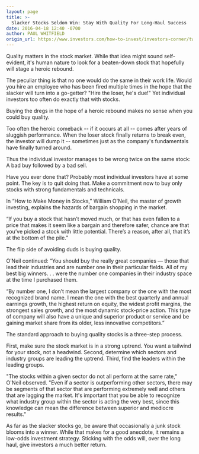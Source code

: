 ```yaml
---
layout: page
title: >-
  Slacker Stocks Seldom Win: Stay With Quality For Long-Haul Success
date: 2016-04-18 12:40 -0700
author: PAUL WHITFIELD
origin_url: https://www.investors.com/how-to-invest/investors-corner/two-big-ticket-items-in-investing-where-oneil-and-buffett-agree/
---
```


Quality matters in the stock market. While that idea might sound self-evident, it's human nature to look for a beaten-down stock that hopefully will stage a heroic rebound.

The peculiar thing is that no one would do the same in their work life. Would you hire an employee who has been fired multiple times in the hope that the slacker will turn into a go-getter? "Hire the loser, he's due!" Yet individual investors too often do exactly that with stocks.

Buying the dregs in the hope of a heroic rebound makes no sense when you could buy quality.

Too often the heroic comeback -- if it occurs at all -- comes after years of sluggish performance. When the loser stock finally returns to break even, the investor will dump it -- sometimes just as the company's fundamentals have finally turned around.

Thus the individual investor manages to be wrong twice on the same stock: A bad buy followed by a bad sell.

Have you ever done that? Probably most individual investors have at some point. The key is to quit doing that. Make a commitment now to buy only stocks with strong fundamentals and technicals.

In “How to Make Money in Stocks,” William O'Neil, the master of growth investing, explains the hazards of bargain shopping in the market.

“If you buy a stock that hasn’t moved much, or that has even fallen to a price that makes it seem like a bargain and therefore safer, chance are that you’ve picked a stock with little potential. There’s a reason, after all, that it’s at the bottom of the pile.”

The flip side of avoiding duds is buying quality.

O’Neil continued: “You should buy the really great companies — those that lead their industries and are number one in their particular fields. All of my best big winners. . . were the number one companies in their industry space at the time I purchased them.

“By number one, I don’t mean the largest company or the one with the most recognized brand name. I mean the one with the best quarterly and annual earnings growth, the highest return on equity, the widest profit margins, the strongest sales growth, and the most dynamic stock-price action. This type of company will also have a unique and superior product or service and be gaining market share from its older, less innovative competitors.”

The standard approach to buying quality stocks is a three-step process.

First, make sure the stock market is in a strong uptrend. You want a tailwind for your stock, not a headwind. Second, determine which sectors and industry groups are leading the uptrend. Third, find the leaders within the leading groups.

"The stocks within a given sector do not all perform at the same rate," O'Neil observed. "Even if a sector is outperforming other sectors, there may be segments of that sector that are performing extremely well and others that are lagging the market. It's important that you be able to recognize what industry group within the sector is acting the very best, since this knowledge can mean the difference between superior and mediocre results."

As far as the slacker stocks go, be aware that occasionally a junk stock blooms into a winner. While that makes for a good anecdote, it remains a low-odds investment strategy. Sticking with the odds will, over the long haul, give investors a much better return.
